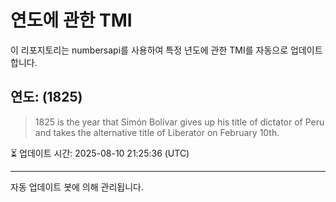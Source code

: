 
# 연도에 관한 TMI

이 리포지토리는 numbersapi를 사용하여 특정 년도에 관한 TMI를 자동으로 업데이트합니다.

## 연도: (1825)
> 1825 is the year that Simón Bolívar gives up his title of dictator of Peru and takes the alternative title of Liberator on February 10th.

⏳ 업데이트 시간: 2025-08-10 21:25:36 (UTC)

---
자동 업데이트 봇에 의해 관리됩니다.
